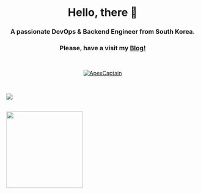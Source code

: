 

<!-- GitAds-Verify: 8M6K4P5JY693IEQPYR99KKSYOS8ADU89 -->
<h1 align="center">Hello, there 👋</h1>
<h3 align="center">A passionate DevOps & Backend Engineer from South Korea.</h3>
<h3 align="center">Please, have a visit my <a href="https://blog.ayteneve93.com">Blog!</a></h3>

<br>

<p align="center"> <a href="https://github.com/ryo-ma/github-profile-trophy"><img src="https://github-profile-trophy.vercel.app/?username=ApexCaptain&column=3&theme=juicyfresh&rank=-?,-C" alt="ApexCaptain" /></a> </p>

<br>

<p>
<a href="https://github.com/ApexCaptain"><img src="https://github-profile-summary-cards.vercel.app/api/cards/profile-details?username=ApexCaptain&theme=tokyonight"/>
</p>

<br>

<a href="#">
  <img height=200 align="center" src="https://my-stats-43gk.vercel.app/api/top-langs/?username=ApexCaptain&hide=html,css,blade,scss&langs_count=8&layout=compact&theme=radical&card_width=160" />
</a>

<br>